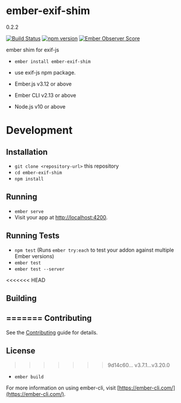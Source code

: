 # ember-exif-shim

0.2.2

[![Build Status](https://travis-ci.org/systembugtj/ember-exif-shim.svg?branch=master)](https://travis-ci.org/systembugtj/ember-exif-shim)
[![npm version](https://badge.fury.io/js/ember-exif-shim.svg)](https://badge.fury.io/js/ember-exif-shim)
[![Ember Observer Score](https://emberobserver.com/badges/ember-exif-shim.svg)](https://emberobserver.com/addons/ember-exif-shim)

ember shim for exif-js

* `ember install ember-exif-shim`


* use exif-js npm package.
* Ember.js v3.12 or above
* Ember CLI v2.13 or above
* Node.js v10 or above

# Development

## Installation

* `git clone <repository-url>` this repository
* `cd ember-exif-shim`
* `npm install`

## Running

* `ember serve`
* Visit your app at [http://localhost:4200](http://localhost:4200).

## Running Tests

* `npm test` (Runs `ember try:each` to test your addon against multiple Ember versions)
* `ember test`
* `ember test --server`

<<<<<<< HEAD
## Building
=======
Contributing
------------------------------------------------------------------------------

See the [Contributing](CONTRIBUTING.md) guide for details.


License
------------------------------------------------------------------------------
>>>>>>> 9d14c60... v3.7.1...v3.20.0

* `ember build`

For more information on using ember-cli, visit [https://ember-cli.com/](https://ember-cli.com/).
